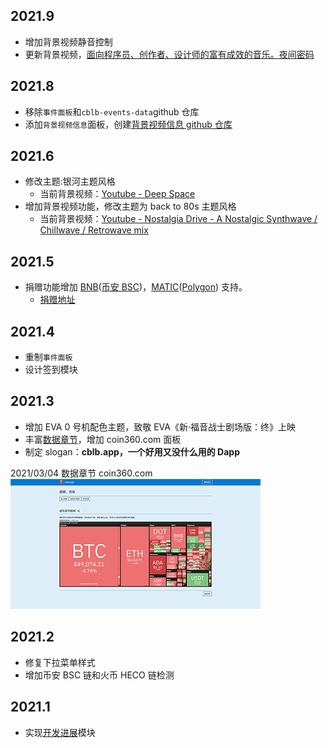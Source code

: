 ## 2021.9

- 增加背景视频静音控制
- 更新背景视频，[面向程序员、创作者、设计师的富有成效的音乐。夜间密码](https://www.youtube.com/watch?v=4pcNRDx6KrE)

## 2021.8

- 移除`事件面板`和`cblb-events-data`github 仓库
- 添加`背景视频信息`面板，创建[背景视频信息 github 仓库](https://github.com/cblb-app/cblb-background-video-info)

## 2021.6

- 修改主题:银河主题风格
  - 当前背景视频：[Youtube - Deep Space](https://www.youtube.com/watch?v=4oY3v0jAWr4)
- 增加背景视频功能，修改主题为 back to 80s 主题风格
  - 当前背景视频：[Youtube - Nostalgia Drive - A Nostalgic Synthwave / Chillwave / Retrowave mix](https://www.youtube.com/watch?v=Ek4IRwHBqyo)

## 2021.5

- 捐赠功能增加 [BNB](https://coinmarketcap.com/zh/currencies/binance-coin/)([币安 BSC](https://github.com/binance-chain/whitepaper/blob/master/WHITEPAPER.md))，[MATIC](https://coinmarketcap.com/zh/currencies/polygon/)([Polygon](https://polygon.technology/)) 支持。
  - [捐赠地址](https://cblb.app/donation)

## 2021.4

- 重制`事件面板`
- 设计签到模块

## 2021.3

- 增加 EVA 0 号机配色主题，致敬 EVA《新·福音战士剧场版：终》上映
- 丰富[数据章节](https://cblb.app/data/token)，增加 coin360.com 面板
- 制定 slogan：**cblb.app，一个好用又没什么用的 Dapp**

2021/03/04 数据章节 coin360.com  
![](https://raw.githubusercontent.com/cblber/cblb-app-progress/master/img/20210304.png)

## 2021.2

- 修复下拉菜单样式
- 增加币安 BSC 链和火币 HECO 链检测

## 2021.1

- 实现[开发进展](https://cblb.app/data/progress)模块
